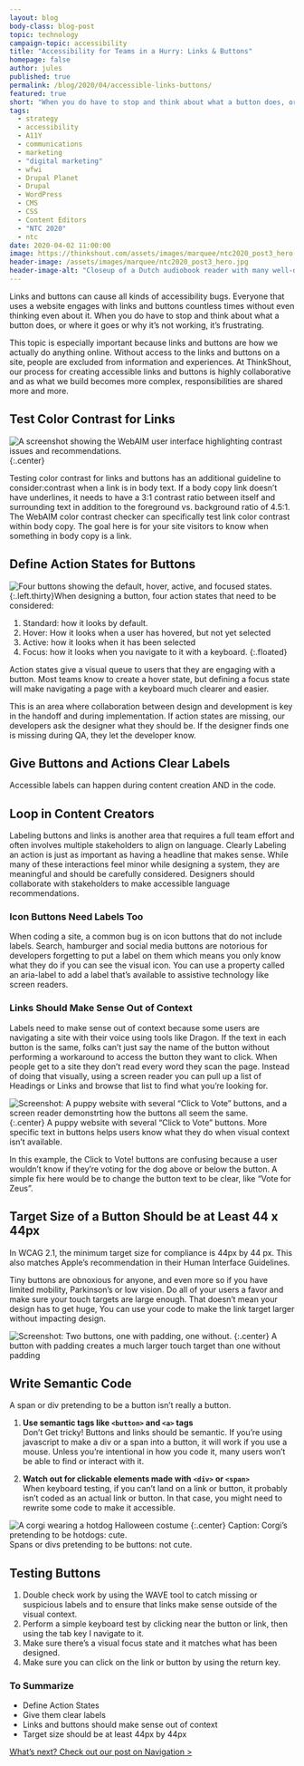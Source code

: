 ```yaml
---
layout: blog
body-class: blog-post
topic: technology
campaign-topic: accessibility
title: "Accessibility for Teams in a Hurry: Links & Buttons"
homepage: false
author: jules
published: true
permalink: /blog/2020/04/accessible-links-buttons/
featured: true
short: "When you do have to stop and think about what a button does, or where it goes or why it’s not working, it’s frustrating."
tags:
  - strategy
  - accessibility
  - A11Y
  - communications
  - marketing
  - "digital marketing"
  - wfwi
  - Drupal Planet
  - Drupal
  - WordPress
  - CMS
  - CSS
  - Content Editors
  - "NTC 2020"
  - ntc
date: 2020-04-02 11:00:00
image: https://thinkshout.com/assets/images/marquee/ntc2020_post3_hero.jpg
header-image: /assets/images/marquee/ntc2020_post3_hero.jpg
header-image-alt: "Closeup of a Dutch audiobook reader with many well-defined buttons."
---
```

Links and buttons can cause all kinds of accessibility bugs. Everyone that uses a website engages with links and buttons countless times without even thinking even about it. When you do have to stop and think about what a button does, or where it goes or why it’s not working, it’s frustrating.

This topic is especially important because links and buttons are how we actually do anything online. Without access to the links and buttons on a site, people are excluded from information and experiences.  At ThinkShout, our process for creating accessible links and buttons is highly collaborative and as what we build becomes more complex, responsibilities are shared more and more.

## Test Color Contrast for Links

![A screenshot showing the WebAIM user interface highlighting contrast issues and recommendations.](/assets/images/blog/ntc3-image2.jpg)
{:.center}

Testing color contrast for links and buttons has an additional guideline to consider:contrast when a link is in body text. If a body copy link doesn’t have underlines, it needs to have a 3:1 contrast ratio between itself and surrounding text in addition to the foreground vs. background ratio of 4.5:1. The WebAIM color contrast checker can specifically test link color contrast within body copy. The goal here is for your site visitors to know when something in body copy is a link.

## Define Action States for Buttons


![Four buttons showing the default, hover, active, and focused states. ](/assets/images/blog/ntc3-image5.png){:.left.thirty}When designing a button, four action states that need to be considered:

1. Standard: how it looks by default.
2. Hover: How it looks when a user has hovered, but not yet selected
3. Active: how it looks when it has been selected
4. Focus: how it looks when you navigate to it with a keyboard.
{:.floated}

Action states give a visual queue to users that they are engaging with a button. Most teams know to create a hover state, but defining a focus state will make navigating a page with a keyboard much clearer and easier.

This is an area where collaboration between design and development is key in the handoff and during implementation. If action states are missing, our developers ask the designer what they should be. If the designer finds one is missing during QA, they let the developer know.

## Give Buttons and Actions Clear Labels
Accessible labels can happen during content creation AND in the code.

## Loop in Content Creators

Labeling buttons and links is another area that requires a full team effort and often involves multiple stakeholders to align on language. Clearly Labeling an action is just as important as having a headline that makes sense. While many of these interactions feel minor while designing a system, they are meaningful and should be carefully considered. Designers should collaborate with stakeholders to make accessible language recommendations.

### Icon Buttons Need Labels Too

When coding a site, a common bug is on icon buttons that do not include labels. Search, hamburger and social media buttons are notorious for developers forgetting to put a label on them which means you only know what they do if you can see the visual icon. You can use a property called an aria-label to add a label that’s available to assistive technology like screen readers.

### Links Should Make Sense Out of Context

Labels need to make sense out of context because some users are navigating a site with their voice using tools like Dragon. If the text in each button is the same, folks can’t just say the name of the button without performing a workaround to access the button they want to click. When people get to a site they don’t read every word they scan the page. Instead of doing that visually, using a screen reader you can pull up a list of Headings or Links and browse that list to find what you’re looking for.

![Screenshot: A puppy website with several “Click to Vote” buttons, and a screen reader demonstrting how  the buttons all seem the same.](/assets/images/blog/ntc3-image3.jpg)
{:.center}
<span class="caption"><i class="fa fa-caret-up"></i>A puppy website with several “Click to Vote” buttons. More specific text in buttons helps users know what they do when visual context isn’t available.</span>

In this example, the Click to Vote! buttons are confusing because a user wouldn’t  know if they’re voting for the dog above or below the button. A simple fix here would be to change the button text to be clear, like “Vote for Zeus”.

## Target Size of a Button Should be at Least 44 x 44px

In WCAG 2.1, the minimum target size for compliance is 44px by 44 px. This also matches Apple’s recommendation in their Human Interface Guidelines.

Tiny buttons are obnoxious for anyone, and even more so if you have limited mobility, Parkinson’s or low vision. Do all of your users a favor and make sure your touch targets are large enough. That doesn’t mean your design has to get huge, You can use your code to make the link target larger without impacting design.

![Screenshot: Two buttons, one with padding, one without.](/assets/images/blog/ntc3-image4.jpg)
{:.center}
<span class="caption"><i class="fa fa-caret-up"></i>A button with padding creates a much larger touch target than one without padding</span>

## Write Semantic Code
A span or div pretending to be a button isn’t really a button.

1. **Use semantic tags like `<button>`  and `<a>` tags**  
Don’t Get tricky! Buttons and links should be semantic. If you’re using javascript to make a div or a span into a button, it will work if you use a mouse. Unless you’re intentional in how you code it, many users won’t be able to find or interact with it.

2. **Watch out for clickable elements made with `<div>` or `<span>`**  
When keyboard testing, if you can’t land on a link or button, it probably isn’t coded as an actual link or button. In that case, you might need to rewrite some code to make it accessible.


![A corgi wearing a hotdog Halloween costume](/assets/images/blog/ntc3-image1.jpg)
{:.center}
<span class="caption"><i class="fa fa-caret-up"></i>Caption: Corgi’s pretending to be hotdogs: cute.<br>
Spans or divs pretending to be buttons: not cute.</span>

## Testing Buttons

1. Double check work by using the WAVE tool to catch missing or suspicious labels and to ensure that links make sense outside of the visual context.
2. Perform a simple keyboard test by clicking near the button or link, then using the tab key I navigate to it.
3. Make sure there’s a visual focus state and it matches what has been designed.
4. Make sure you can click on the link or button by using the return key.

### To Summarize

- Define Action States
- Give them clear labels
- Links and buttons should make sense out of context
- Target size should be at least 44px by 44px


[What’s next? Check out our post on Navigation >](/blog/2020/04/accessible-navigation/)



